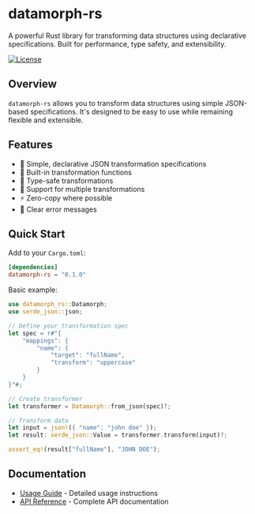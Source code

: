 # datamorph-rs
A powerful Rust library for transforming data structures using declarative specifications. Built for performance, type safety, and extensibility.

<!-- [![Crates.io](https://img.shields.io/crates/v/datamorph-rs.svg)](https://crates.io/crates/datamorph-rs)
[![Documentation](https://docs.rs/datamorph-rs/badge.svg)](https://docs.rs/datamorph-rs) -->
[![License](https://img.shields.io/badge/license-apache-blue.svg)](LICENSE)

## Overview

`datamorph-rs` allows you to transform data structures using simple JSON-based specifications. It's designed to be easy to use while remaining flexible and extensible.

## Features

- 🚀 Simple, declarative JSON transformation specifications
- 🔧 Built-in transformation functions
- 🎯 Type-safe transformations
- 🔄 Support for multiple transformations
- ⚡ Zero-copy where possible
- 📝 Clear error messages

## Quick Start

Add to your `Cargo.toml`:
```toml
[dependencies]
datamorph-rs = "0.1.0"
```

Basic example:
```rust
use datamorph_rs::Datamorph;
use serde_json::json;

// Define your transformation spec
let spec = r#"{
    "mappings": {
        "name": {
            "target": "fullName",
            "transform": "uppercase"
        }
    }
}"#;

// Create transformer
let transformer = Datamorph::from_json(spec)?;

// Transform data
let input = json!({ "name": "john doe" });
let result: serde_json::Value = transformer.transform(input)?;

assert_eq!(result["fullName"], "JOHN DOE");
```

## Documentation

- [Usage Guide](docs/usage.md) - Detailed usage instructions
- [API Reference](docs/reference.md) - Complete API documentation
